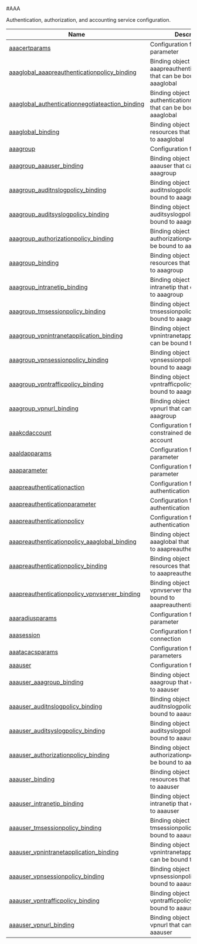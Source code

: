 #AAA

Authentication, authorization, and accounting service configuration.


<table><thead><tr><th>Name</th><th>Description</th></tr></thead><tbody><tr><td><a href="./configuration/aaa/aaacertparams/aaacertparams">aaacertparams</a></td><td>Configuration for certificate parameter</td><tr><tr><td><a href="../../../configuration/aaa/aaaglobal_aaapreauthenticationpolicy_binding/aaaglobal_aaapreauthenticationpolicy_binding">aaaglobal_aaapreauthenticationpolicy_binding</a></td><td>Binding object showing the aaapreauthenticationpolicy that can be bound to aaaglobal</td><tr><tr><td><a href="../../../configuration/aaa/aaaglobal_authenticationnegotiateaction_binding/aaaglobal_authenticationnegotiateaction_binding">aaaglobal_authenticationnegotiateaction_binding</a></td><td>Binding object showing the authenticationnegotiateaction that can be bound to aaaglobal</td><tr><tr><td><a href="../../../configuration/aaa/aaaglobal_binding/aaaglobal_binding">aaaglobal_binding</a></td><td>Binding object showing the resources that can be bound to aaaglobal</td><tr><tr><td><a href="../../../configuration/aaa/aaagroup/aaagroup">aaagroup</a></td><td>Configuration for AAA group</td><tr><tr><td><a href="../../../configuration/aaa/aaagroup_aaauser_binding/aaagroup_aaauser_binding">aaagroup_aaauser_binding</a></td><td>Binding object showing the aaauser that can be bound to aaagroup</td><tr><tr><td><a href="../../../configuration/aaa/aaagroup_auditnslogpolicy_binding/aaagroup_auditnslogpolicy_binding">aaagroup_auditnslogpolicy_binding</a></td><td>Binding object showing the auditnslogpolicy that can be bound to aaagroup</td><tr><tr><td><a href="../../../configuration/aaa/aaagroup_auditsyslogpolicy_binding/aaagroup_auditsyslogpolicy_binding">aaagroup_auditsyslogpolicy_binding</a></td><td>Binding object showing the auditsyslogpolicy that can be bound to aaagroup</td><tr><tr><td><a href="../../../configuration/aaa/aaagroup_authorizationpolicy_binding/aaagroup_authorizationpolicy_binding">aaagroup_authorizationpolicy_binding</a></td><td>Binding object showing the authorizationpolicy that can be bound to aaagroup</td><tr><tr><td><a href="../../../configuration/aaa/aaagroup_binding/aaagroup_binding">aaagroup_binding</a></td><td>Binding object showing the resources that can be bound to aaagroup</td><tr><tr><td><a href="../../../configuration/aaa/aaagroup_intranetip_binding/aaagroup_intranetip_binding">aaagroup_intranetip_binding</a></td><td>Binding object showing the intranetip that can be bound to aaagroup</td><tr><tr><td><a href="../../../configuration/aaa/aaagroup_tmsessionpolicy_binding/aaagroup_tmsessionpolicy_binding">aaagroup_tmsessionpolicy_binding</a></td><td>Binding object showing the tmsessionpolicy that can be bound to aaagroup</td><tr><tr><td><a href="../../../configuration/aaa/aaagroup_vpnintranetapplication_binding/aaagroup_vpnintranetapplication_binding">aaagroup_vpnintranetapplication_binding</a></td><td>Binding object showing the vpnintranetapplication that can be bound to aaagroup</td><tr><tr><td><a href="../../../configuration/aaa/aaagroup_vpnsessionpolicy_binding/aaagroup_vpnsessionpolicy_binding">aaagroup_vpnsessionpolicy_binding</a></td><td>Binding object showing the vpnsessionpolicy that can be bound to aaagroup</td><tr><tr><td><a href="../../../configuration/aaa/aaagroup_vpntrafficpolicy_binding/aaagroup_vpntrafficpolicy_binding">aaagroup_vpntrafficpolicy_binding</a></td><td>Binding object showing the vpntrafficpolicy that can be bound to aaagroup</td><tr><tr><td><a href="../../../configuration/aaa/aaagroup_vpnurl_binding/aaagroup_vpnurl_binding">aaagroup_vpnurl_binding</a></td><td>Binding object showing the vpnurl that can be bound to aaagroup</td><tr><tr><td><a href="../../../configuration/aaa/aaakcdaccount/aaakcdaccount">aaakcdaccount</a></td><td>Configuration for Kerberos constrained delegation account</td><tr><tr><td><a href="../../../configuration/aaa/aaaldapparams/aaaldapparams">aaaldapparams</a></td><td>Configuration for LDAP parameter</td><tr><tr><td><a href="../../../configuration/aaa/aaaparameter/aaaparameter">aaaparameter</a></td><td>Configuration for AAA parameter</td><tr><tr><td><a href="../../../configuration/aaa/aaapreauthenticationaction/aaapreauthenticationaction">aaapreauthenticationaction</a></td><td>Configuration for pre authentication action</td><tr><tr><td><a href="../../../configuration/aaa/aaapreauthenticationparameter/aaapreauthenticationparameter">aaapreauthenticationparameter</a></td><td>Configuration for pre authentication parameter</td><tr><tr><td><a href="../../../configuration/aaa/aaapreauthenticationpolicy/aaapreauthenticationpolicy">aaapreauthenticationpolicy</a></td><td>Configuration for pre authentication policy</td><tr><tr><td><a href="../../../configuration/aaa/aaapreauthenticationpolicy_aaaglobal_binding/aaapreauthenticationpolicy_aaaglobal_binding">aaapreauthenticationpolicy_aaaglobal_binding</a></td><td>Binding object showing the aaaglobal that can be bound to aaapreauthenticationpolicy</td><tr><tr><td><a href="../../../configuration/aaa/aaapreauthenticationpolicy_binding/aaapreauthenticationpolicy_binding">aaapreauthenticationpolicy_binding</a></td><td>Binding object showing the resources that can be bound to aaapreauthenticationpolicy</td><tr><tr><td><a href="../../../configuration/aaa/aaapreauthenticationpolicy_vpnvserver_binding/aaapreauthenticationpolicy_vpnvserver_binding">aaapreauthenticationpolicy_vpnvserver_binding</a></td><td>Binding object showing the vpnvserver that can be bound to aaapreauthenticationpolicy</td><tr><tr><td><a href="../../../configuration/aaa/aaaradiusparams/aaaradiusparams">aaaradiusparams</a></td><td>Configuration for RADIUS parameter</td><tr><tr><td><a href="../../../configuration/aaa/aaasession/aaasession">aaasession</a></td><td>Configuration for active connection</td><tr><tr><td><a href="../../../configuration/aaa/aaatacacsparams/aaatacacsparams">aaatacacsparams</a></td><td>Configuration for tacacs parameters</td><tr><tr><td><a href="../../../configuration/aaa/aaauser/aaauser">aaauser</a></td><td>Configuration for AAA user</td><tr><tr><td><a href="../../../configuration/aaa/aaauser_aaagroup_binding/aaauser_aaagroup_binding">aaauser_aaagroup_binding</a></td><td>Binding object showing the aaagroup that can be bound to aaauser</td><tr><tr><td><a href="../../../configuration/aaa/aaauser_auditnslogpolicy_binding/aaauser_auditnslogpolicy_binding">aaauser_auditnslogpolicy_binding</a></td><td>Binding object showing the auditnslogpolicy that can be bound to aaauser</td><tr><tr><td><a href="../../../configuration/aaa/aaauser_auditsyslogpolicy_binding/aaauser_auditsyslogpolicy_binding">aaauser_auditsyslogpolicy_binding</a></td><td>Binding object showing the auditsyslogpolicy that can be bound to aaauser</td><tr><tr><td><a href="../../../configuration/aaa/aaauser_authorizationpolicy_binding/aaauser_authorizationpolicy_binding">aaauser_authorizationpolicy_binding</a></td><td>Binding object showing the authorizationpolicy that can be bound to aaauser</td><tr><tr><td><a href="../../../configuration/aaa/aaauser_binding/aaauser_binding">aaauser_binding</a></td><td>Binding object showing the resources that can be bound to aaauser</td><tr><tr><td><a href="../../../configuration/aaa/aaauser_intranetip_binding/aaauser_intranetip_binding">aaauser_intranetip_binding</a></td><td>Binding object showing the intranetip that can be bound to aaauser</td><tr><tr><td><a href="../../../configuration/aaa/aaauser_tmsessionpolicy_binding/aaauser_tmsessionpolicy_binding">aaauser_tmsessionpolicy_binding</a></td><td>Binding object showing the tmsessionpolicy that can be bound to aaauser</td><tr><tr><td><a href="../../../configuration/aaa/aaauser_vpnintranetapplication_binding/aaauser_vpnintranetapplication_binding">aaauser_vpnintranetapplication_binding</a></td><td>Binding object showing the vpnintranetapplication that can be bound to aaauser</td><tr><tr><td><a href="../../../configuration/aaa/aaauser_vpnsessionpolicy_binding/aaauser_vpnsessionpolicy_binding">aaauser_vpnsessionpolicy_binding</a></td><td>Binding object showing the vpnsessionpolicy that can be bound to aaauser</td><tr><tr><td><a href="../../../configuration/aaa/aaauser_vpntrafficpolicy_binding/aaauser_vpntrafficpolicy_binding">aaauser_vpntrafficpolicy_binding</a></td><td>Binding object showing the vpntrafficpolicy that can be bound to aaauser</td><tr><tr><td><a href="../../../configuration/aaa/aaauser_vpnurl_binding/aaauser_vpnurl_binding">aaauser_vpnurl_binding</a></td><td>Binding object showing the vpnurl that can be bound to aaauser</td><tr></tbody></table>

